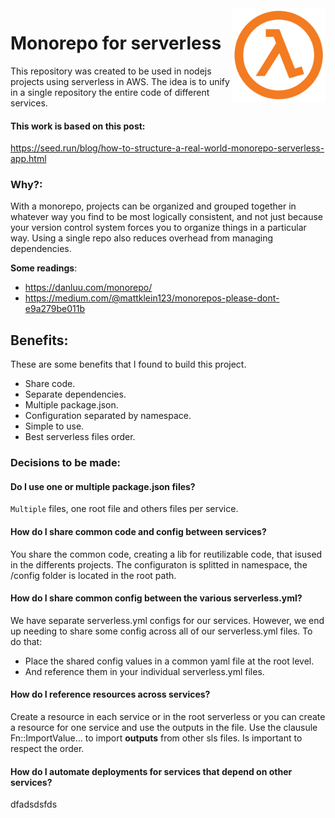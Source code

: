 <img src="https://github.com/damiancipolat/nodejs_lambda_stack/blob/master/doc/logo.png?raw=true" width="150px" align="right" />

# Monorepo for serverless

This repository was created to be used in nodejs projects using serverless in AWS. 
The idea is to unify in a single repository the entire code of different services.

#### This work is based on this post:
https://seed.run/blog/how-to-structure-a-real-world-monorepo-serverless-app.html


### Why?:

With a monorepo, projects can be organized and grouped together in whatever way you find to be most logically consistent, and not just because your version control system forces you to organize things in a particular way. Using a single repo also reduces overhead from managing dependencies.

**Some readings**: 
- https://danluu.com/monorepo/
- https://medium.com/@mattklein123/monorepos-please-dont-e9a279be011b

## Benefits:
These are some benefits that I found to build this project.

- Share code.
- Separate dependencies.
- Multiple package.json.
- Configuration separated by namespace.
- Simple to use.
- Best serverless files order.

### Decisions to be made:

#### **Do I use one or multiple package.json files?** 
`Multiple` files, one root file and others files per service.

#### **How do I share common code and config between services?** 
You share the common code, creating a lib for reutilizable code, that isused in the differents projects.
The configuraton is splitted in namespace, the /config folder is located in the root path.

#### **How do I share common config between the various serverless.yml?**
We have separate serverless.yml configs for our services. However, we end up needing to share some config across all of our serverless.yml files. To do that:

- Place the shared config values in a common yaml file at the root level.
- And reference them in your individual serverless.yml files.

#### **How do I reference resources across services?**
Create a resource in each service or in the root serverless or you can create a resource for one service and use the outputs in the file. Use the clausule Fn::ImportValue... to import **outputs** from other sls files. Is important to respect the order.

#### **How do I automate deployments for services that depend on other services?**
dfadsdsfds
